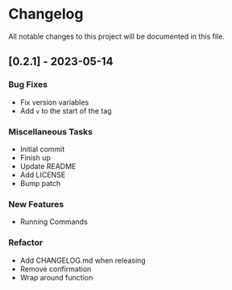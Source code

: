 # Changelog

All notable changes to this project will be documented in this file.

## [0.2.1] - 2023-05-14

### Bug Fixes

- Fix version variables
- Add `v` to the start of the tag

### Miscellaneous Tasks

- Initial commit
- Finish up
- Update README
- Add LICENSE
- Bump patch

### New Features

- Running Commands

### Refactor

- Add CHANGELOG.md when releasing
- Remove confirmation
- Wrap around function

